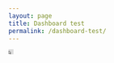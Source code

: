 ```yaml
---
layout: page
title: Dashboard test
permalink: /dashboard-test/
---
```


<div class="dashboard d-flex">
<!--   <iframe width="560" height="315" src="https://www.youtube.com/embed/WG8KfdlNXVc" frameborder="0" allow="accelerometer; autoplay; encrypted-media; gyroscope; picture-in-picture" allowfullscreen></iframe> -->
  <iframe width="10" height="10" frameborder=0 src="https://analytics.zoho.eu/open-view/33042000001596869" allow="accelerometer; autoplay; encrypted-media; gyroscope; picture-in-picture" allowfullscreen></iframe>
</div>
